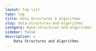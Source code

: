 ```yaml
---
layout: tag-list
type: tag
title: Data Structures & Algorithms
slug: data-structures-and-algorithms
category: data-structures-and-algorithms
sidebar: false
description: >
    Data Structures and Algorithms
---
```


